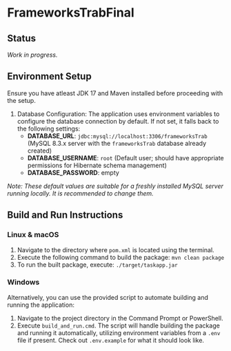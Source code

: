 # FrameworksTrabFinal

## Status

_Work in progress._

## Environment Setup

Ensure you have atleast JDK 17 and Maven installed before proceeding with the setup.

1. Database Configuration: The application uses environment variables to configure the database connection by default. If not set, it falls back to the following settings:
   - **DATABASE_URL**: `jdbc:mysql://localhost:3306/frameworksTrab` (MySQL 8.3.x server with the `frameworksTrab` database already created)
   - **DATABASE_USERNAME**: `root` (Default user; should have appropriate permissions for Hibernate schema management)
   - **DATABASE_PASSWORD**: empty

_Note: These default values are suitable for a freshly installed MySQL server running locally. It is recommended
to change them._

## Build and Run Instructions

### Linux & macOS

1. Navigate to the directory where `pom.xml` is located using the terminal.
2. Execute the following command to build the package: `mvn clean package`
3. To run the built package, execute: `./target/taskapp.jar`

### Windows

Alternatively, you can use the provided script to automate building and running the application:

1. Navigate to the project directory in the Command Prompt or PowerShell.
2. Execute `build_and_run.cmd`. The script will handle building the package and running it automatically,
   utilizing environment variables from a `.env` file if present. Check out `.env.example` for what it should look like.
